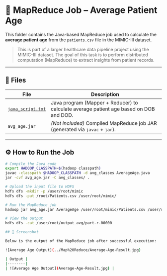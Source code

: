 # 🧮 MapReduce Job – Average Patient Age

This folder contains the Java-based MapReduce job used to calculate the **average patient age** from the `patients.csv` file in the MIMIC-III dataset.

> This is part of a larger healthcare data pipeline project using the MIMIC-III dataset. The goal of this task is to perform distributed computation (MapReduce) to extract insights from patient records.

---

## 📄 Files

| File | Description |
|------|-------------|
| [`java_script.txt`](./java_script.txt) | Java program (Mapper + Reducer) to calculate average patient age based on DOB and DOD. |
| `avg_age.jar` | *(Not included)* Compiled MapReduce job JAR (generated via `javac` + `jar`). |

---

## ⚙️ How to Run the Job

```bash
# Compile the Java code
export HADOOP_CLASSPATH=$(hadoop classpath)
javac -classpath $HADOOP_CLASSPATH -d avg_classes AverageAge.java
jar -cvf avg_age.jar -C avg_classes/ .

# Upload the input file to HDFS
hdfs dfs -mkdir -p /user/root/mimic
hdfs dfs -put /root/Patients.csv /user/root/mimic/

# Run the MapReduce job
hadoop jar avg_age.jar AverageAge /user/root/mimic/Patients.csv /user/root/output_avg

# View the output
hdfs dfs -cat /user/root/output_avg/part-r-00000

## 📸 Screenshot

Below is the output of the MapReduce job after successful execution:

![Average Age Output](../Map%20Reduce/Average-Age-Result.jpg)

| Output |
|--------|
| ![Average Age Output](Average-Age-Result.jpg) |

